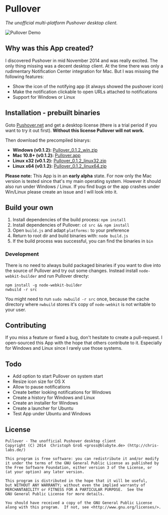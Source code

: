 # Pullover
*The unofficial multi-platform Pushover desktop client.*

![Pullover Demo](https://raw.githubusercontent.com/cgrossde/Pullover/master/res/Demo.gif)

## Why was this App created?

I discovered Pushover in mid November 2014 and was really excited. The only thing missing was a decent desktop client. At the time there was only a rudimentary Notification Center integration for Mac. But I was missing the following features:

* Show the icon of the notifying app (it always showed the pushover icon)
* Make the notification clickable to open URLs attached to notifications
* Support for Windows or Linux

## Installation - prebuilt binaries

Goto [Pushover.net](https://pushover.net/licensing) and get a desktop license (there is a trial period if you want to try it out first). **Without this license Pullover will not work.**

Then download the precompiled binarys:

- **Windows (v0.1.2):** [Pullover_0.1.2_win.zip](http://sourceforge.net/projects/pullover/files/0.1.2/Pullover_0.1.2_win.zip/download)
- **Mac 10.8+ (v0.1.2):** [Pullover.app](http://sourceforge.net/projects/pullover/files/0.1.2/Pullover_0.1.2_osx.zip/download)
- **Linux x32 (v0.1.2):** [Pullover_0.1.2_linux32.zip](http://sourceforge.net/projects/pullover/files/0.1.2/Pullover_0.1.2_linux32.zip/download)
- **Linux x64 (v0.1.2):** [Pullover_0.1.2_linux64.zip](http://sourceforge.net/projects/pullover/files/0.1.2/Pullover_0.1.2_linux64.zip/download)

**Please note:** This App is in an **early alpha** state. For now only the Mac version is tested since that's my main operating system. However it should also run under Windows / Linux. If you find bugs or the app crashes under Win/Linux please create an issue and I will look into it.

## Build your own

1. Install dependencies of the build process: `npm install`
2. Install dependencies of Pullover: `cd src && npm install`
3. Open `build.js` and adapt `platforms:` to your preference
4. Return to root dir and build binaries with: `node build.js`
5. If the build process was successful, you can find the binaries in `bin`

### Development

There is no need to always build packaged binaries if you want to dive into the source of Pullover and try out some changes. Instead install `node-webkit-builder` and run Pullover directy:

    npm install -g node-webkit-builder
    nwbuild -r src

You might need to run `sudo nwbuild -r src` once, because the cache directory where `nwbuild` stores it's copy of `node-webkit` is not writable to your user.

## Contributing

If you miss a feature or fixed a bug, don't hesitate to create a pull-request. I open-sourced this App with the hope that others contribute to it. Especially for Windows and Linux since I rarely use those systems.

## Todo

* Add option to start Pullover on system start
* Resize icon size for OS X
* Allow to pause notifications
* Create better looking notifications for Windows
* Create a history for Windows and Linux
* Create an installer for Windows
* Create a launcher for Ubuntu
* Test App under Ubuntu and Windows

## License

    Pullover - The unofficial Pushover desktop client
    Copyright (C) 2014  Christoph Groß <gross@blubyte.de> (http://chris-labs.de/)
    
    This program is free software: you can redistribute it and/or modify
    it under the terms of the GNU General Public License as published by
    the Free Software Foundation, either version 3 of the License, or
    (at your option) any later version.
    
    This program is distributed in the hope that it will be useful,
    but WITHOUT ANY WARRANTY; without even the implied warranty of
    MERCHANTABILITY or FITNESS FOR A PARTICULAR PURPOSE.  See the
    GNU General Public License for more details.
    
    You should have received a copy of the GNU General Public License
    along with this program.  If not, see <http://www.gnu.org/licenses/>.